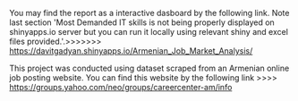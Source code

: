 You may find the report as a interactive dasboard by the following link. Note last section 'Most Demanded IT skills is not being properly displayed on shinyapps.io server but you can run it locally using relevant shiny and excel files provided.'.>>>>>>>
https://davitgadyan.shinyapps.io/Armenian_Job_Market_Analysis/ 


This project was conducted using dataset scraped from an Armenian online job posting website. You can find this website by 
the following link  >>>> https://groups.yahoo.com/neo/groups/careercenter-am/info




